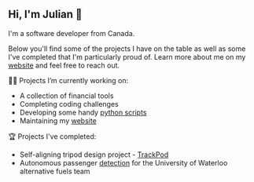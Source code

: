 ## Hi, I'm Julian 👋

I'm a software developer from Canada.

Below you'll find some of the projects I have on the table as well as some I've completed that I'm particularly proud of. Learn more about me on my [website](https://www.jpettit.ca) and feel free to reach out.

👨‍💻 Projects I’m currently working on:
- A collection of financial tools
- Completing coding challenges
- Developing some handy [python scripts](https://github.com/j-pettit/useful-scripts)
- Maintaining my [website](https://github.com/j-pettit/j-pettit.github.io)

🏆 Projects I've completed:
- Self-aligning tripod design project - [TrackPod](https://github.com/TrackPod)
- Autonomous passenger [detection](https://github.com/j-pettit/UWAFT-passenger-detection) for the University of Waterloo alternative fuels team
